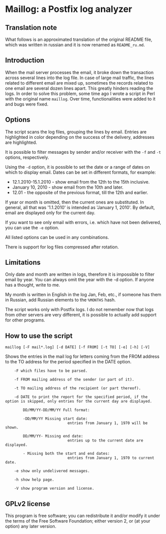 # Maillog: a Postfix log analyzer

## Translation note

What follows is an approximated translation of the original README file, which was written in russian and it is now renamed as ``README_ru.md``.

## Introduction

When the mail server processes the email, it broke down the transaction across several lines into the log file. In case of large mail traffic, the lines related to different email are mixed up, sometimes the records related to one email are several dozen lines apart. This greatly hinders reading the logs. In order to solve this problem, some time ago I wrote a script in Perl with the original name ``maillog``. Over time, functionalities were added to it and bugs were fixed.

## Options

The script scans the log files, grouping the lines by email. Entries are highlighted in color depending on the success of the delivery, addresses are highlighted.

It is possible to filter messages by sender and/or receiver with the ``-f`` and ``-t`` options, respectively.

Using the ``-d`` option, it is possible to set the date or a range of dates on which to display email. Dates can be set in different formats, for example:

* 12.1.2010-15.1.2010 - show email from the 12th to the 15th inclusive. 
* January 10, 2010 - show email from the 10th and later. 
* 12.01 - the opposite of the previous format, till the 12th and earlier. 

If year or month is omitted, then the current ones are substituted. In general, all that was '1.1.2010' is intended as 'January 1, 2010'. By default, email are displayed only for the current day.

If you want to see only email with errors, i.e. which have not been delivered, you can use the ``-e`` option.

All listed options can be used in any combinations.

There is support for log files compressed after rotation.

## Limitations

Only date and month are written in logs, therefore it is impossible to filter email by year. You can always omit the year with the -d option. If anyone has a thought, write to me.

My month is written in English in the log Jan, Feb, etc., if someone has them in Russian, add Russian elements to the ``%MONTHS`` hash.

The script works only with Postfix logs. I do not remember now that logs from other servers are very different, it is possible to actually add support for other programs.

## How to use the script

``maillog [-F mail*.log] [-d DATE] [-f FROM] [-t TO] [-e] [-h] [-V]``

Shows the entries in the mail log for letters coming from the FROM address to the TO address for the period specified in the DATE option.

```
    -F which files have to be parsed.

    -f FROM mailing address of the sender (or part of it).

    -t TO mailing address of the recipient (or part thereof).

    -d DATE to print the report for the specified period, if the option is skipped, only entries for the current day are displayed.

        DD/MM/YY-DD/MM/YY Full format:

        -DD/MM/YY Missing start date:
                            entries from January 1, 1970 will be shown.

        DD/MM/YY- Missing end date:
                            entries up to the current date are displayed.

        - Missing both the start and end dates:
                            entries from January 1, 1970 to current date.

    -e show only undelivered messages.

    -h show help page.

    -V show program version and license.
```

## GPLv2 license

This program is free software; you can redistribute it and/or modify it under the terms of the Free Software Foundation; either version 2, or (at your option) any later version.
